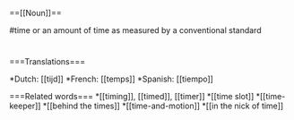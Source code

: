 ==[[Noun]]==

#time or an amount of time as measured by a conventional standard
#

===Translations===

*Dutch: [[tijd]]
*French: [[temps]]
*Spanish: [[tiempo]]

===Related words===
*[[timing]], [[timed]], [[timer]]
*[[time slot]]
*[[time-keeper]]
*[[behind the times]]
*[[time-and-motion]]
*[[in the nick of time]]